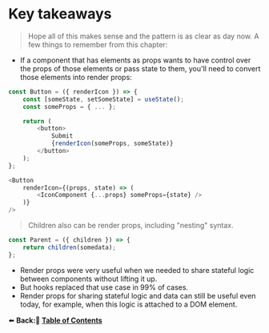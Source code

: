 # Key takeaways

> Hope all of this makes sense and the pattern is as clear as day now. A few things to remember from this chapter:

- If a component that has elements as props wants to have control over the props of those elements or pass state to them, you'll need to convert those elements into render props:

```Javascript
const Button = ({ renderIcon }) => {
    const [someState, setSomeState] = useState();
    const someProps = { ... };

    return (
        <button>
            Submit
            {renderIcon(someProps, someState)}
        </button>
    );
};

<Button
    renderIcon={(props, state) => (
        <IconComponent {...props} someProps={state} />
    )}
/>
```

> Children also can be render props, including "nesting" syntax.

```Javascript
const Parent = ({ children }) => {
    return children(somedata);
};
```

- Render props were very useful when we needed to share stateful logic between components without lifting it up.
- But hooks replaced that use case in 99% of cases.
- Render props for sharing stateful logic and data can still be useful even today, for example, when this logic is attached to a DOM element.

⬅️ **Back:📑 [Table of Contents](../../Readme.md)**
